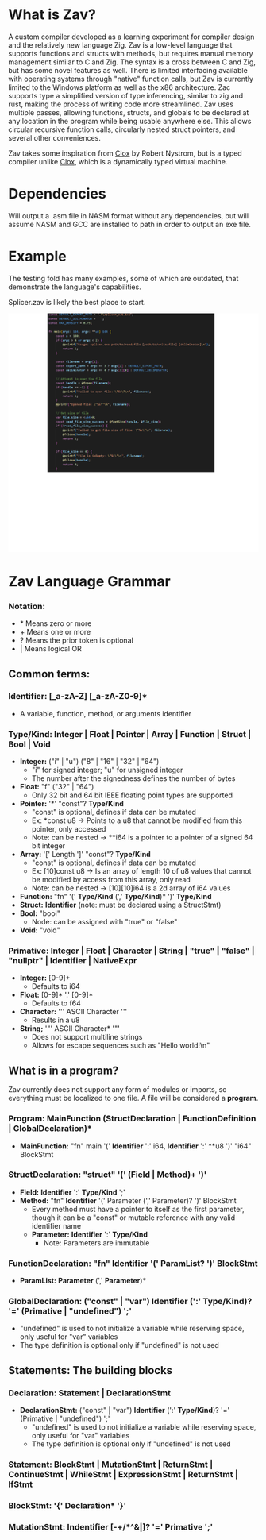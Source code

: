 # What is Zav?
A custom compiler developed as a learning experiment for compiler design and the relatively new language Zig. Zav is a low-level language that supports functions and structs with methods, but requires manual memory management similar to C and Zig. The syntax is a cross between C and Zig, but has some novel features as well. There is limited interfacing available with operating systems through "native" function calls, but Zav is currently limited to the Windows platform as well as the x86 architecture. Zac supports type a simplified version of type inferencing, similar to zig and rust, making the process of writing code more streamlined. Zav uses multiple passes, allowing functions, structs, and globals to be declared at any location in the program while being usable anywhere else. This allows circular recursive function calls, circularly nested struct pointers, and several other conveniences.

Zav takes some inspiration from [Clox](https://craftinginterpreters.com/) by Robert Nystrom, but is a typed compiler unlike [Clox](https://craftinginterpreters.com/), which is a dynamically typed virtual machine.

# Dependencies
Will output a .asm file in NASM format without any dependencies, but will assume NASM and GCC are installed to path in order to output an exe file.

# Example
The testing fold has many examples, some of which are outdated, that demonstrate the language's capabilities.

Splicer.zav is likely the best place to start.

![splizer example](./assets/example-code.png)

# Zav Language Grammar
### Notation:
- \* Means zero or more
- \+ Means one or more
- \? Means the prior token is optional 
- \| Means logical OR


## Common terms:

### **Identifier:** [_a-zA-Z] [_a-zA-Z0-9]*
  - A variable, function, method, or arguments identifier

### **Type/Kind:** Integer | Float | Pointer | Array | Function | Struct | Bool | Void
  - **Integer:** ("i" | "u") ("8" | "16" | "32" | "64")
    - "i" for signed integer; "u" for unsigned integer
    - The number after the signedness defines the number of bytes
  - **Float:** "f" ("32" | "64")
    - Only 32 bit and 64 bit IEEE floating point types are supported
  - **Pointer:** '*' "const"? **Type/Kind**
    - "const" is optional, defines if data can be mutated
    - Ex: *const u8 -> Points to a u8 that cannot be modified from this pointer, only accessed
    - Note: can be nested -> **i64 is a pointer to a pointer of a signed 64 bit integer
  - **Array:** '[' Length ']' "const"? **Type/Kind**
    - "const" is optional, defines if data can be mutated
    - Ex: [10]const u8 -> Is an array of length 10 of u8 values that cannot be modified by access from this array, only read
    - Note: can be nested -> [10][10]i64 is a 2d array of i64 values
  - **Function:** "fn" '(' **Type/Kind** (',' **Type/Kind**)* ')' **Type/Kind**
  - **Struct:** **Identifier** (note: must be declared using a StructStmt)
  - **Bool:** "bool"
    - Node: can be assigned with "true" or "false"
  - **Void:** "void"

### **Primative:** Integer | Float | Character | String | "true" | "false" | "nullptr" | **Identifier** | **NativeExpr**
  - **Integer:** [0-9]+
    - Defaults to i64
  - **Float:** [0-9]* '.' [0-9]*
    - Defaults to f64
  - **Character:** '\'' ASCII Character '\''
    - Results in a u8
  - **String;** '\"' ASCII Character* '\"'
    - Does not support multiline strings
    - Allows for escape sequences such as "Hello world!\n"


## What is in a program?
Zav currently does not support any form of modules or imports, so everything must be localized to one file. A file will be considered a **program**.

### **Program:** MainFunction (StructDeclaration | FunctionDefinition | GlobalDeclaration)*
  - **MainFunction:** "fn" main '(' **Identifier** ':' i64, **Identifier** ':' **u8 ')' "i64" BlockStmt
### **StructDeclaration:** "struct" '(' (Field | Method)+ ')'
  - **Field:** **Identifier** ':' **Type/Kind** ';'
  - **Method:** "fn" **Identifier** '(' Parameter (',' Parameter)? ')' BlockStmt
    - Every method must have a pointer to itself as the first parameter, though it can be a "const" or mutable reference with any valid identifier name
    - **Parameter:** **Identifier** ':' **Type/Kind**
      - Note: Parameters are immutable
### **FunctionDeclaration:** "fn" **Identifier** '(' ParamList? ')' BlockStmt
  - **ParamList:** **Parameter** (',' **Parameter**)*
### **GlobalDeclaration:** ("const" | "var") **Identifier** (':' **Type/Kind**)? '=' (Primative | "undefined") ';'
  - "undefined" is used to not initialize a variable while reserving space, only useful for "var" variables
  - The type definition is optional only if "undefined" is not used


## Statements: The building blocks

### **Declaration:** Statement | DeclarationStmt
  - **DeclarationStmt:** ("const" | "var") **Identifier** (':' **Type/Kind**)? '=' (Primative | "undefined") ';'
    - "undefined" is used to not initialize a variable while reserving space, only useful for "var" variables
    - The type definition is optional only if "undefined" is not used

### **Statement:** BlockStmt | MutationStmt | ReturnStmt | ContinueStmt | WhileStmt | ExpressionStmt | ReturnStmt | IfStmt

### **BlockStmt:** '{' Declaration* '}'
### **MutationStmt:** **Indentifier** [-+/*^&|]? '=' Primative ';'


